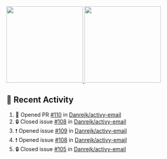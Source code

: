 <a href="https://github.com/anuraghazra/github-readme-stats">
  <img height=200 src="https://readme-stats-danrejk.vercel.app/api?username=Danrejk&theme=github_dark&border_color=3d444d&count_private=true" />
</a>
<a href="https://github.com/anuraghazra/github-readme-stats">
  <img height=200 src="https://readme-stats-danrejk.vercel.app/api/top-langs/?username=Danrejk&layout=donut&theme=github_dark&border_color=3d444d&count_private=true" />
</a>

## 🚀 Recent Activity  
<!--START_SECTION:activity-->
1. 💪 Opened PR [#110](https://github.com/Danrejk/activy-email/pull/110) in [Danrejk/activy-email](https://github.com/Danrejk/activy-email)
2. 🔒 Closed issue [#108](https://github.com/Danrejk/activy-email/issues/108) in [Danrejk/activy-email](https://github.com/Danrejk/activy-email)
3. ❗ Opened issue [#109](https://github.com/Danrejk/activy-email/issues/109) in [Danrejk/activy-email](https://github.com/Danrejk/activy-email)
4. ❗ Opened issue [#108](https://github.com/Danrejk/activy-email/issues/108) in [Danrejk/activy-email](https://github.com/Danrejk/activy-email)
5. 🔒 Closed issue [#105](https://github.com/Danrejk/activy-email/issues/105) in [Danrejk/activy-email](https://github.com/Danrejk/activy-email)
<!--END_SECTION:activity-->
